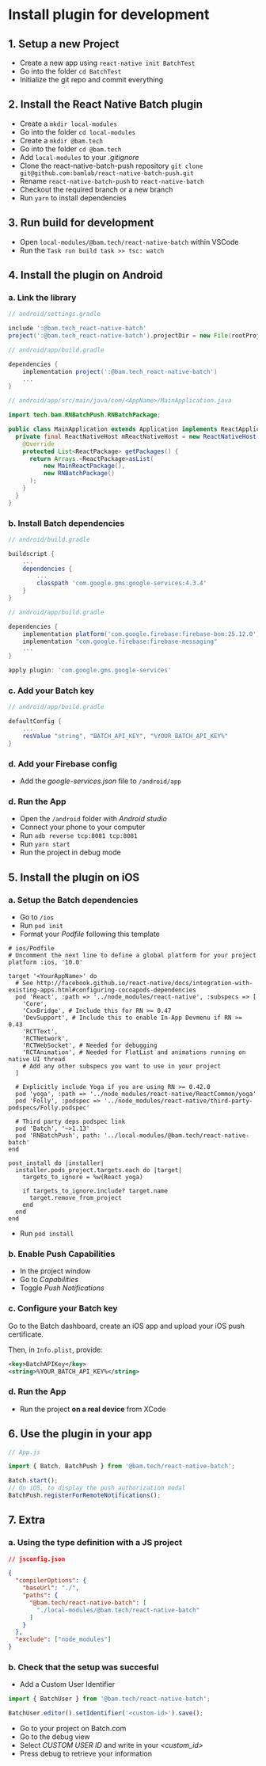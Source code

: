 # Install plugin for development

## 1. Setup a new Project

- Create a new app using `react-native init BatchTest`
- Go into the folder `cd BatchTest`
- Initialize the git repo and commit everything

## 2. Install the React Native Batch plugin

- Create a `mkdir local-modules`
- Go into the folder `cd local-modules`
- Create a `mkdir @bam.tech`
- Go into the folder `cd @bam.tech`
- Add `local-modules` to your _.gitignore_
- Clone the react-native-batch-push repository `git clone git@github.com:bamlab/react-native-batch-push.git`
- Rename `react-native-batch-push` to `react-native-batch`
- Checkout the required branch or a new branch
- Run `yarn` to install dependencies

## 3. Run build for development

- Open `local-modules/@bam.tech/react-native-batch` within VSCode
- Run the `Task run build task >> tsc: watch`

## 4. Install the plugin on Android

### a. Link the library

```groovy
// android/settings.gradle

include ':@bam.tech_react-native-batch'
project(':@bam.tech_react-native-batch').projectDir = new File(rootProject.projectDir, '../local-modules/@bam.tech/react-native-batch/android')
```

```groovy
// android/app/build.gradle

dependencies {
    implementation project(':@bam.tech_react-native-batch')
    ...
}
```

```java
// android/app/src/main/java/com/<AppName>/MainApplication.java

import tech.bam.RNBatchPush.RNBatchPackage;

public class MainApplication extends Application implements ReactApplication {
  private final ReactNativeHost mReactNativeHost = new ReactNativeHost(this) {
    @Override
    protected List<ReactPackage> getPackages() {
      return Arrays.<ReactPackage>asList(
          new MainReactPackage(),
          new RNBatchPackage()
      );
    }
  }
}
```

### b. Install Batch dependencies

```groovy
// android/build.gradle

buildscript {
    ...
    dependencies {
        ...
        classpath 'com.google.gms:google-services:4.3.4'
    }
}
```

```groovy
// android/app/build.gradle

dependencies {
    implementation platform('com.google.firebase:firebase-bom:25.12.0')
    implementation "com.google.firebase:firebase-messaging"
    ...
}

apply plugin: 'com.google.gms.google-services'
```

### c. Add your Batch key

```groovy
// android/app/build.gradle

defaultConfig {
    ...
    resValue "string", "BATCH_API_KEY", "%YOUR_BATCH_API_KEY%"
}
```

### d. Add your Firebase config

- Add the _google-services.json_ file to `/android/app`

### d. Run the App

- Open the `/android` folder with _Android studio_
- Connect your phone to your computer
- Run `adb reverse tcp:8081 tcp:8081`
- Run `yarn start`
- Run the project in debug mode

## 5. Install the plugin on iOS

### a. Setup the Batch dependencies

- Go to `/ios`
- Run `pod init`
- Format your _Podfile_ following this template

```
# ios/Podfile
# Uncomment the next line to define a global platform for your project
platform :ios, '10.0'

target '<YourAppName>' do
  # See http://facebook.github.io/react-native/docs/integration-with-existing-apps.html#configuring-cocoapods-dependencies
  pod 'React', :path => '../node_modules/react-native', :subspecs => [
    'Core',
    'CxxBridge', # Include this for RN >= 0.47
    'DevSupport', # Include this to enable In-App Devmenu if RN >= 0.43
    'RCTText',
    'RCTNetwork',
    'RCTWebSocket', # Needed for debugging
    'RCTAnimation', # Needed for FlatList and animations running on native UI thread
    # Add any other subspecs you want to use in your project
  ]

  # Explicitly include Yoga if you are using RN >= 0.42.0
  pod 'yoga', :path => '../node_modules/react-native/ReactCommon/yoga'
  pod 'Folly', :podspec => '../node_modules/react-native/third-party-podspecs/Folly.podspec'

  # Third party deps podspec link
  pod 'Batch', '~>1.13'
  pod 'RNBatchPush', path: '../local-modules/@bam.tech/react-native-batch'
end

post_install do |installer|
  installer.pods_project.targets.each do |target|
    targets_to_ignore = %w(React yoga)

    if targets_to_ignore.include? target.name
      target.remove_from_project
    end
  end
end
```

- Run `pod install`

### b. Enable Push Capabilities

- In the project window
- Go to _Capabilities_
- Toggle _Push Notifications_

### c. Configure your Batch key

Go to the Batch dashboard, create an iOS app and upload your iOS push certificate.

Then, in `Info.plist`, provide:

```xml
<key>BatchAPIKey</key>
<string>%YOUR_BATCH_API_KEY%</string>
```

### d. Run the App

- Run the project **on a real device** from XCode

## 6. Use the plugin in your app

```typescript
// App.js

import { Batch, BatchPush } from '@bam.tech/react-native-batch';

Batch.start();
// On iOS, to display the push authorization modal
BatchPush.registerForRemoteNotifications();
```

## 7. Extra

### a. Using the type definition with a JS project

```json
// jsconfig.json

{
  "compilerOptions": {
    "baseUrl": "./",
    "paths": {
      "@bam.tech/react-native-batch": [
        "./local-modules/@bam.tech/react-native-batch"
      ]
    }
  },
  "exclude": ["node_modules"]
}
```

### b. Check that the setup was succesful

- Add a Custom User Identifier

```typescript
import { BatchUser } from '@bam.tech/react-native-batch';

BatchUser.editor().setIdentifier('<custom-id>').save();
```

- Go to your project on Batch.com
- Go to the debug view
- Select _CUSTOM USER ID_ and write in your _<custom_id>_
- Press debug to retrieve your information
